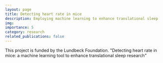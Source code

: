 ```yaml
---
layout: page
title: Detecting heart rate in mice
description: Employing machine learning to enhance translational sleep research
img: 
importance: 5
category: research
related_publications: false
---
```



This project is funded by the Lundbeck Foundation. 
"Detecting heart rate in mice: a machine learning tool to enhance translational sleep research"


